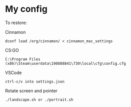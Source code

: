 # My config
To restore:
    
Cinnamon   
    
    dconf load /org/cinnamon/ < cinnamon_mac_settings

CS:GO

    C:\Program Files (x86)\Steam\userdata\190888841\730\local\cfg\config.cfg

VSCode

    ctrl-c/v into settings.json
    
Rotate screen and pointer
    
    ./landscape.sh or ./portrait.sh
